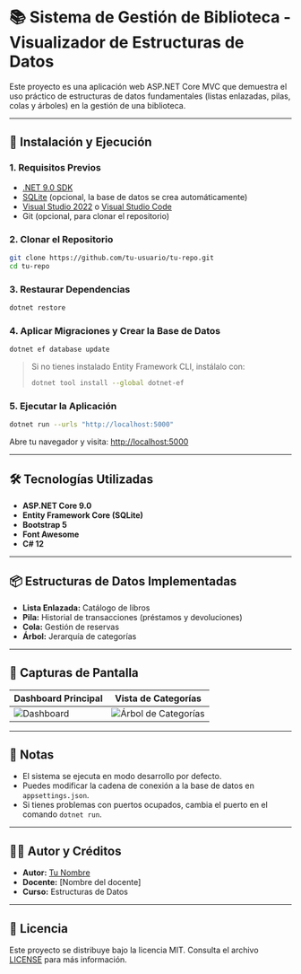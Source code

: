 # 📚 Sistema de Gestión de Biblioteca - Visualizador de Estructuras de Datos

Este proyecto es una aplicación web ASP.NET Core MVC que demuestra el uso práctico de estructuras de datos fundamentales (listas enlazadas, pilas, colas y árboles) en la gestión de una biblioteca.

---

## 🚀 Instalación y Ejecución

### 1. **Requisitos Previos**
- [.NET 9.0 SDK](https://dotnet.microsoft.com/en-us/download/dotnet/9.0)
- [SQLite](https://www.sqlite.org/download.html) (opcional, la base de datos se crea automáticamente)
- [Visual Studio 2022](https://visualstudio.microsoft.com/es/) o [Visual Studio Code](https://code.visualstudio.com/)
- Git (opcional, para clonar el repositorio)

### 2. **Clonar el Repositorio**
```bash
git clone https://github.com/tu-usuario/tu-repo.git
cd tu-repo
```

### 3. **Restaurar Dependencias**
```bash
dotnet restore
```

### 4. **Aplicar Migraciones y Crear la Base de Datos**
```bash
dotnet ef database update
```
> Si no tienes instalado Entity Framework CLI, instálalo con:
> ```bash
> dotnet tool install --global dotnet-ef
> ```

### 5. **Ejecutar la Aplicación**
```bash
dotnet run --urls "http://localhost:5000"
```

Abre tu navegador y visita: [http://localhost:5000](http://localhost:5000)

---

## 🛠️ Tecnologías Utilizadas
- **ASP.NET Core 9.0**
- **Entity Framework Core (SQLite)**
- **Bootstrap 5**
- **Font Awesome**
- **C# 12**

---

## 📦 Estructuras de Datos Implementadas
- **Lista Enlazada:** Catálogo de libros
- **Pila:** Historial de transacciones (préstamos y devoluciones)
- **Cola:** Gestión de reservas
- **Árbol:** Jerarquía de categorías

---

## 📸 Capturas de Pantalla

| Dashboard Principal | Vista de Categorías |
|--------------------|--------------------|
| ![Dashboard](docs/dashboard.png) | ![Árbol de Categorías](docs/arbol.png) |

---

## 📝 Notas
- El sistema se ejecuta en modo desarrollo por defecto.
- Puedes modificar la cadena de conexión a la base de datos en `appsettings.json`.
- Si tienes problemas con puertos ocupados, cambia el puerto en el comando `dotnet run`.

---

## 👨‍💻 Autor y Créditos
- **Autor:** [Tu Nombre](https://github.com/tu-usuario)
- **Docente:** [Nombre del docente]
- **Curso:** Estructuras de Datos

---

## 📄 Licencia
Este proyecto se distribuye bajo la licencia MIT. Consulta el archivo [LICENSE](LICENSE) para más información.

